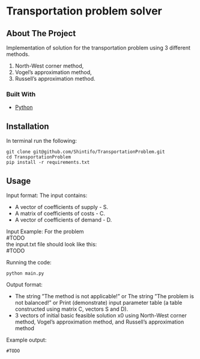# Transportation problem solver

<!-- ABOUT THE PROJECT -->
## About The Project
Implementation of solution for the transportation problem using 3 different methods.

1. North-West corner method,
2. Vogel’s approximation method,
3. Russell’s approximation method.


### Built With

* [Python](https://www.python.org/)

<!-- GETTING STARTED -->
## Installation
In terminal run the following:

    git clone git@github.com/Shintifo/TransportationProblem.git
    cd TransportationProblem
    pip install -r requirements.txt


<!-- USAGE EXAMPLES -->
## Usage
Input format:
The input contains:

* A vector of coefficients of supply - S.
* A matrix of coefficients of costs - C.
* A vector of coefficients of demand - D.

Input Example:
For the problem\
#TODO\
the input.txt file should look like this:\
#TODO

Running the code:

    python main.py

Output format:

* The string ”The method is not applicable!”
or  The string ”The problem is not balanced!”
or Print (demonstrate) input parameter table (a table constructed using matrix C, vectors S and D).
* 3 vectors of initial basic feasible solution x0 using North-West corner method, Vogel’s
approximation method, and Russell’s approximation method

Example output:
    
    #TODO

<!---
## Options

-h, --help            show this help message and exit\
-i INPUT, --input INPUT\
                    Set input file path. Default: input.txt\
-l, --log             Set logging. Default: False\
-p PROBLEM, --problem PROBLEM\
                    Set problem type. Possible values: min, max. Default: max\
-a ACCURACY, --accuracy ACCURACY\
                    Set approximation accuracy. Default: 0.001
-->
